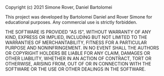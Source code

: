 Copyright (c) 2021 Simone Rover, Daniel Bartolomei

This project was developed by Bartolomei Daniel and Rover Simone for educational purposes. Any commercial use is strictly forbidden.

THE SOFTWARE IS PROVIDED "AS IS", WITHOUT WARRANTY OF ANY KIND, EXPRESS OR IMPLIED, INCLUDING BUT NOT LIMITED TO THE WARRANTIES OF MERCHANTABILITY, 
FITNESS FOR A PARTICULAR PURPOSE AND NONINFRINGEMENT. IN NO EVENT SHALL THE AUTHORS OR COPYRIGHT HOLDERS BE LIABLE FOR ANY CLAIM, DAMAGES OR OTHER LIABILITY, 
WHETHER IN AN ACTION OF CONTRACT, TORT OR OTHERWISE, ARISING FROM, OUT OF OR IN CONNECTION WITH THE SOFTWARE OR THE USE OR OTHER DEALINGS IN THE SOFTWARE.
